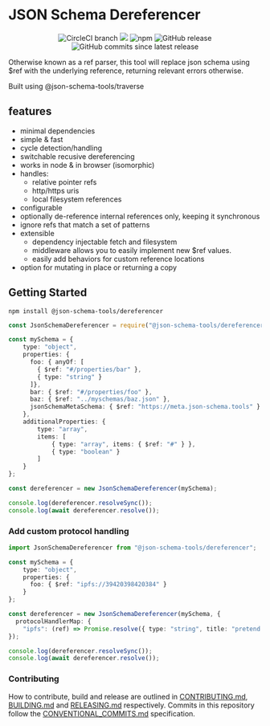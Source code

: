 # JSON Schema Dereferencer

<center>
  <span>
    <img alt="CircleCI branch" src="https://img.shields.io/circleci/project/github/json-schema-tools/dereferencer/master.svg">
    <img src="https://codecov.io/gh/json-schema-tools/dereferencer/branch/master/graph/badge.svg" />
    <img alt="npm" src="https://img.shields.io/npm/dt/@json-schema-tools/dereferencer.svg" />
    <img alt="GitHub release" src="https://img.shields.io/github/release/json-schema-tools/dereferencer.svg" />
    <img alt="GitHub commits since latest release" src="https://img.shields.io/github/commits-since/json-schema-tools/dereferencer/latest.svg" />
  </span>
</center>

Otherwise known as a ref parser, this tool will replace json schema using $ref with the underlying reference, returning relevant errors otherwise.

Built using @json-schema-tools/traverse

## features

- minimal dependencies
- simple & fast
- cycle detection/handling
- switchable recusive dereferencing
- works in node & in browser (isomorphic)
- handles:
  - relative pointer refs
  - http/https uris
  - local filesystem references
- configurable
 - optionally de-reference internal references only, keeping it synchronous
 - ignore refs that match a set of patterns
- extensible
  - dependency injectable fetch and filesystem
  - middleware allows you to easily implement new $ref values.
  - easily add behaviors for custom reference locations
- option for mutating in place or returning a copy

## Getting Started

`npm install @json-schema-tools/dereferencer`

```typescript
const JsonSchemaDereferencer = require("@json-schema-tools/dereferencer").default;

const mySchema = {
    type: "object",
    properties: {
      foo: { anyOf: [
        { $ref: "#/properties/bar" },
        { type: "string" }
      ]},
      bar: { $ref: "#/properties/foo" },
      baz: { $ref: "../myschemas/baz.json" },
      jsonSchemaMetaSchema: { $ref: "https://meta.json-schema.tools" }
    },
    additionalProperties: {
        type: "array",
        items: [
            { type: "array", items: { $ref: "#" } },
            { type: "boolean" }
        ]
    }
};

const dereferencer = new JsonSchemaDereferencer(mySchema);

console.log(dereferencer.resolveSync());
console.log(await dereferencer.resolve());
```


### Add custom protocol handling

```typescript
import JsonSchemaDereferencer from "@json-schema-tools/dereferencer";

const mySchema = {
    type: "object",
    properties: {
      foo: { $ref: "ipfs://39420398420384" }
    }
};

const dereferencer = new JsonSchemaDereferencer(mySchema, {
  protocolHandlerMap: {
    "ipfs": (ref) => Promise.resolve({ type: "string", title: "pretend we got this from ipfs" })
});

console.log(dereferencer.resolveSync());
console.log(await dereferencer.resolve());
```


### Contributing

How to contribute, build and release are outlined in [CONTRIBUTING.md](CONTRIBUTING.md), [BUILDING.md](BUILDING.md) and [RELEASING.md](RELEASING.md) respectively. Commits in this repository follow the [CONVENTIONAL_COMMITS.md](CONVENTIONAL_COMMITS.md) specification.
